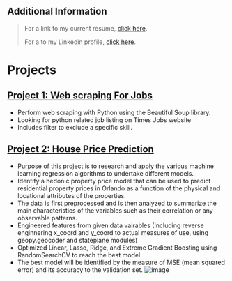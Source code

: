 
## Additional Information
> For a link to my current resume, [click here](https://www.linkedin.com/in/sawmonabo/overlay/1635487385096/single-media-viewer/).
> 
> For a to my Linkedin profile, [click here](https://www.linkedin.com/in/sawmonabo).


# Projects

## [Project 1:  Web scraping For Jobs](https://github.com/Sawmonabo/WebScraper/blob/main/webScraper.py)
*  Perform web scraping with Python using the Beautiful Soup library.
*  Looking for python related job listing on Times Jobs website
*  Includes filter to exclude a specific skill.


## [Project 2: House Price Prediction](https://github.com/Sawmonabo/HousePricePrediction)
* Purpose of this project is to research and apply the various machine learning regression algorithms to undertake different models.
* Identify a hedonic property price model that can be used to predict residential property prices in Orlando as a function of the physical and locational attributes of the properties. 
* The data is first preprocessed and is then analyzed to summarize the main characteristics of the variables such as their correlation or any observable patterns.
* Engineered features from given data vairables (Including reverse enginnering x_coord and y_coord to actual measures of use, using geopy.geocoder and stateplane modules)
* Optimized Linear, Lasso, Ridge, and Extreme Gradient Boosting using RandomSearchCV to reach the best model.
* The best model will be identified by the measure of MSE (mean squared error) and its accuracy to the validation set.
![image](https://user-images.githubusercontent.com/77422313/162089911-9a4bd427-f625-41de-a376-6a99b23884af.png)

